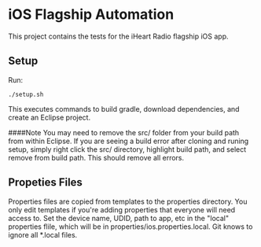 # iOS Flagship Automation
This project contains the tests for the iHeart Radio flagship iOS app. 

## Setup 
Run:

	./setup.sh
	
This executes commands to build gradle, download dependencies, and create an Eclipse project. 

####Note
You may need to remove the src/ folder from your build path from within Eclipse. If you are seeing a build error after cloning and runing setup, simply right click the src/ directory, highlight build path, and select remove from build path. This should remove all errors.

## Propeties Files
Properties files are copied from templates to the properties directory. You only edit templates if you're adding properties that everyone will need access to. Set the device name, UDID, path to app, etc in the "local" properties flile, which will be in properties/ios.properties.local. Git knows to ignore all *.local files.